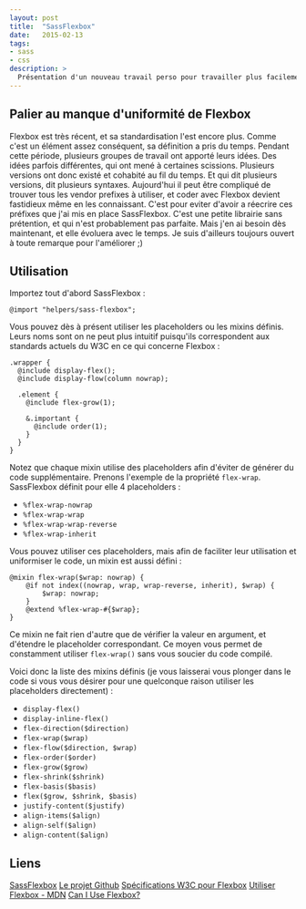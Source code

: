 ```yaml
---
layout: post
title:  "SassFlexbox"
date:   2015-02-13
tags:
- sass
- css
description: >
  Présentation d'un nouveau travail perso pour travailler plus facilement avec Flexbox.
---
```


## Palier au manque d'uniformité de Flexbox

Flexbox est très récent, et sa standardisation l'est encore plus. Comme c'est un élément assez conséquent, sa définition a pris du temps. Pendant cette période, plusieurs groupes de travail ont apporté leurs idées. Des idées parfois différentes, qui ont mené à certaines scissions. Plusieurs versions ont donc existé et cohabité au fil du temps. Et qui dit plusieurs versions, dit plusieurs syntaxes.
Aujourd'hui il peut être compliqué de trouver tous les vendor prefixes à utiliser, et coder avec Flexbox devient fastidieux même en les connaissant.
C'est pour eviter d'avoir a réecrire ces préfixes que j'ai mis en place SassFlexbox. C'est une petite librairie sans prétention, et qui n'est probablement pas parfaite. Mais j'en ai besoin dès maintenant, et elle évoluera avec le temps. Je suis d'ailleurs toujours ouvert à toute remarque pour l'améliorer ;)

## Utilisation

Importez tout d'abord SassFlexbox :

    @import "helpers/sass-flexbox";

Vous pouvez dès à présent utiliser les placeholders ou les mixins définis. Leurs noms sont on ne peut plus intuitif puisqu'ils correspondent aux standards actuels du W3C en ce qui concerne Flexbox :

    .wrapper {
      @include display-flex();
      @include display-flow(column nowrap);

      .element {
        @include flex-grow(1);

        &.important {
          @include order(1);
        }
      }
    }

Notez que chaque mixin utilise des placeholders afin d'éviter de générer du code supplémentaire. Prenons l'exemple de la propriété `flex-wrap`. SassFlexbox définit pour elle 4 placeholders :

- `%flex-wrap-nowrap`
- `%flex-wrap-wrap`
- `%flex-wrap-wrap-reverse`
- `%flex-wrap-inherit`

Vous pouvez utiliser ces placeholders, mais afin de faciliter leur utilisation et uniformiser le code, un mixin est aussi défini :

    @mixin flex-wrap($wrap: nowrap) {
        @if not index((nowrap, wrap, wrap-reverse, inherit), $wrap) {
            $wrap: nowrap;
        }
        @extend %flex-wrap-#{$wrap};
    }

Ce mixin ne fait rien d'autre que de vérifier la valeur en argument, et d'étendre le placeholder correspondant. Ce moyen vous permet de constamment utiliser `flex-wrap()` sans vous soucier du code compilé.

Voici donc la liste des mixins définis (je vous laisserai vous plonger dans le code si vous vous désirer pour une quelconque raison utiliser les placeholders directement) :

- `display-flex()`
- `display-inline-flex()`
- `flex-direction($direction)`
- `flex-wrap($wrap)`
- `flex-flow($direction, $wrap)`
- `flex-order($order)`
- `flex-grow($grow)`
- `flex-shrink($shrink)`
- `flex-basis($basis)`
- `flex($grow, $shrink, $basis)`
- `justify-content($justify)`
- `align-items($align)`
- `align-self($align)`
- `align-content($align)`

## Liens
[SassFlexbox](https://work.smarchal.com/sass-flexbox/)
[Le projet Github](https://github.com/zessx/sass-flexbox)
[Spécifications W3C pour Flexbox](http://www.w3.org/TR/css3-flexbox/)
[Utiliser Flexbox - MDN](https://developer.mozilla.org/en-US/docs/Web/Guide/CSS/Flexible_boxes)
[Can I Use Flexbox?](http://caniuse.com/#feat=flexbox)
